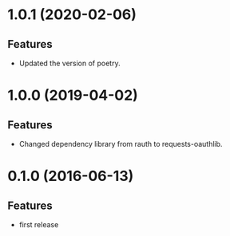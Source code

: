 1.0.1 (2020-02-06)
==================

Features
--------

- Updated the version of poetry.

1.0.0 (2019-04-02)
==================

Features
--------

- Changed dependency library from rauth to requests-oauthlib.

0.1.0 (2016-06-13)
==================

Features
--------

- first release
